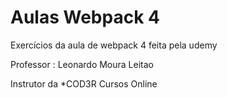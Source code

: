 # Aulas Webpack 4

Exercícios da aula de webpack 4 feita pela udemy

Professor : Leonardo Moura Leitao

Instrutor da 
*COD3R Cursos Online


